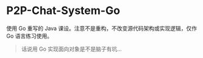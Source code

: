 # P2P-Chat-System-Go

使用 Go 重写的 Java 课设。注意不是重构，不改变源代码架构或实现逻辑，仅作 Go 语言练习使用。
> 话说用 Go 实现面向对象是不是脑子有坑...
